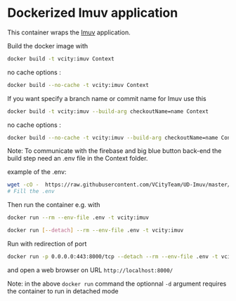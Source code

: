 # Dockerized Imuv application

This container wraps the [Imuv](https://github.com/VCityTeam/UD-Imuv) application.

Build the docker image with

```bash
docker build -t vcity:imuv Context
```

no cache options :

```bash
docker build --no-cache -t vcity:imuv Context
```

If you want specify a branch name or commit name for Imuv use this

```bash
docker build -t vcity:imuv --build-arg checkoutName=name Context
```

no cache options :

```bash
docker build --no-cache -t vcity:imuv --build-arg checkoutName=name Context
```

Note: To communicate with the firebase and big blue button back-end the build step need an .env file in the Context folder.

example of the .env:

```bash
wget -cO -  https://raw.githubusercontent.com/VCityTeam/UD-Imuv/master/server/default.env  > .env
# Fill the .env
```

Then run the container e.g. with

```bash
docker run --rm --env-file .env -t vcity:imuv
```

```bash
docker run [--detach] --rm --env-file .env -t vcity:imuv
```

Run with redirection of port

```bash
docker run -p 0.0.0.0:443:8000/tcp --detach --rm --env-file .env -t vcity:imuv
```

and open a web browser on URL `http://localhost:8000/`

Note: in the above `docker run` command the optionnal `-d` argument requires the container to run in detached mode
